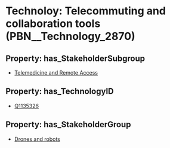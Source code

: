 # Technoloy: __Telecommuting and collaboration tools__ (PBN__Technology_2870)

## Property: has_StakeholderSubgroup

* [Telemedicine and Remote Access](PBN__TechSubgroup_109)

## Property: has_TechnologyID

* [Q1135326](Q1135326)

## Property: has_StakeholderGroup

* [Drones and robots](PBN__TechGroup_17)

